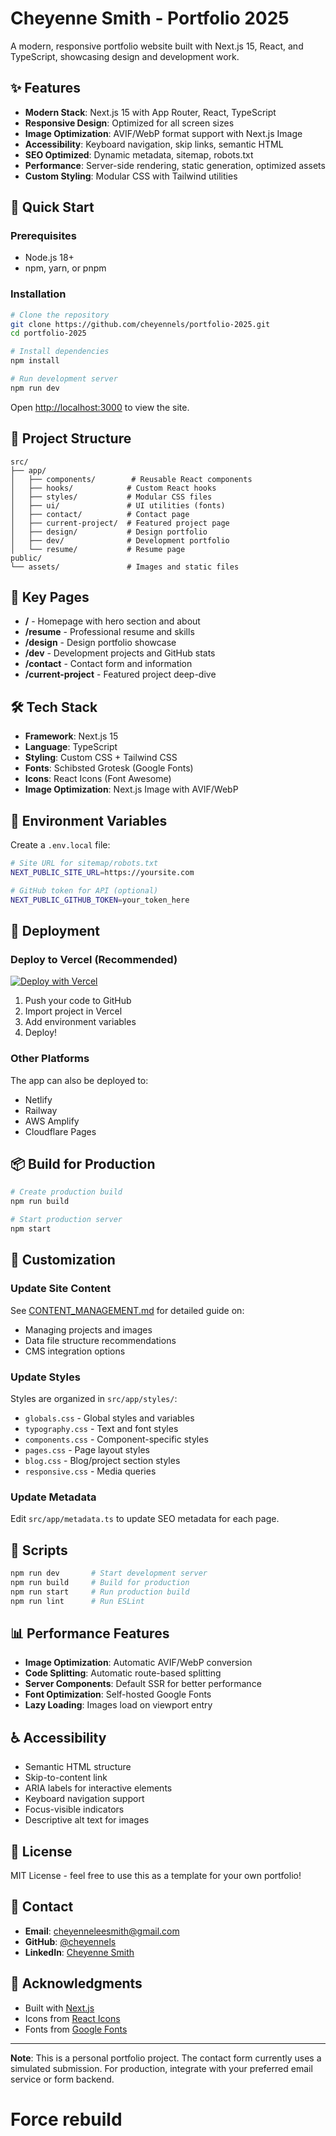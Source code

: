 # Cheyenne Smith - Portfolio 2025

A modern, responsive portfolio website built with Next.js 15, React, and TypeScript, showcasing design and development work.

## ✨ Features

- **Modern Stack**: Next.js 15 with App Router, React, TypeScript
- **Responsive Design**: Optimized for all screen sizes
- **Image Optimization**: AVIF/WebP format support with Next.js Image
- **Accessibility**: Keyboard navigation, skip links, semantic HTML
- **SEO Optimized**: Dynamic metadata, sitemap, robots.txt
- **Performance**: Server-side rendering, static generation, optimized assets
- **Custom Styling**: Modular CSS with Tailwind utilities

## 🚀 Quick Start

### Prerequisites

- Node.js 18+
- npm, yarn, or pnpm

### Installation

```bash
# Clone the repository
git clone https://github.com/cheyennels/portfolio-2025.git
cd portfolio-2025

# Install dependencies
npm install

# Run development server
npm run dev
```

Open [http://localhost:3000](http://localhost:3000) to view the site.

## 📁 Project Structure

```
src/
├── app/
│   ├── components/        # Reusable React components
│   ├── hooks/            # Custom React hooks
│   ├── styles/           # Modular CSS files
│   ├── ui/               # UI utilities (fonts)
│   ├── contact/          # Contact page
│   ├── current-project/  # Featured project page
│   ├── design/           # Design portfolio
│   ├── dev/              # Development portfolio
│   └── resume/           # Resume page
public/
└── assets/               # Images and static files
```

## 🎨 Key Pages

- **/** - Homepage with hero section and about
- **/resume** - Professional resume and skills
- **/design** - Design portfolio showcase
- **/dev** - Development projects and GitHub stats
- **/contact** - Contact form and information
- **/current-project** - Featured project deep-dive

## 🛠️ Tech Stack

- **Framework**: Next.js 15
- **Language**: TypeScript
- **Styling**: Custom CSS + Tailwind CSS
- **Fonts**: Schibsted Grotesk (Google Fonts)
- **Icons**: React Icons (Font Awesome)
- **Image Optimization**: Next.js Image with AVIF/WebP

## 📝 Environment Variables

Create a `.env.local` file:

```bash
# Site URL for sitemap/robots.txt
NEXT_PUBLIC_SITE_URL=https://yoursite.com

# GitHub token for API (optional)
NEXT_PUBLIC_GITHUB_TOKEN=your_token_here
```

## 🚢 Deployment

### Deploy to Vercel (Recommended)

[![Deploy with Vercel](https://vercel.com/button)](https://vercel.com/new/clone?repository-url=https://github.com/cheyennels/portfolio-2025)

1. Push your code to GitHub
2. Import project in Vercel
3. Add environment variables
4. Deploy!

### Other Platforms

The app can also be deployed to:

- Netlify
- Railway
- AWS Amplify
- Cloudflare Pages

## 📦 Build for Production

```bash
# Create production build
npm run build

# Start production server
npm start
```

## 🎯 Customization

### Update Site Content

See [CONTENT_MANAGEMENT.md](./CONTENT_MANAGEMENT.md) for detailed guide on:

- Managing projects and images
- Data file structure recommendations
- CMS integration options

### Update Styles

Styles are organized in `src/app/styles/`:

- `globals.css` - Global styles and variables
- `typography.css` - Text and font styles
- `components.css` - Component-specific styles
- `pages.css` - Page layout styles
- `blog.css` - Blog/project section styles
- `responsive.css` - Media queries

### Update Metadata

Edit `src/app/metadata.ts` to update SEO metadata for each page.

## 🔧 Scripts

```bash
npm run dev       # Start development server
npm run build     # Build for production
npm run start     # Run production build
npm run lint      # Run ESLint
```

## 📊 Performance Features

- **Image Optimization**: Automatic AVIF/WebP conversion
- **Code Splitting**: Automatic route-based splitting
- **Server Components**: Default SSR for better performance
- **Font Optimization**: Self-hosted Google Fonts
- **Lazy Loading**: Images load on viewport entry

## ♿ Accessibility

- Semantic HTML structure
- Skip-to-content link
- ARIA labels for interactive elements
- Keyboard navigation support
- Focus-visible indicators
- Descriptive alt text for images

## 📄 License

MIT License - feel free to use this as a template for your own portfolio!

## 👤 Contact

- **Email**: cheyenneleesmith@gmail.com
- **GitHub**: [@cheyennels](https://github.com/cheyennels)
- **LinkedIn**: [Cheyenne Smith](https://www.linkedin.com/in/cheyenne-smith-4309a2194/)

## 🙏 Acknowledgments

- Built with [Next.js](https://nextjs.org/)
- Icons from [React Icons](https://react-icons.github.io/react-icons/)
- Fonts from [Google Fonts](https://fonts.google.com/)

---

**Note**: This is a personal portfolio project. The contact form currently uses a simulated submission. For production, integrate with your preferred email service or form backend.
# Force rebuild
